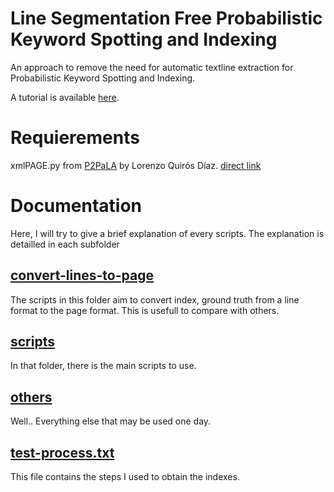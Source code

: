# Line Segmentation Free Probabilistic Keyword Spotting and Indexing

An approach to remove the need for automatic textline extraction for Probabilistic Keyword Spotting and Indexing.

A tutorial is available [here](https://github.com/kbarrere/LSF-PKWSI/tree/refactor/tutorial#tutorial).

# Requierements

xmlPAGE.py from [P2PaLA](https://github.com/lquirosd/P2PaLA) by Lorenzo Quirós Díaz.
[direct link](https://github.com/lquirosd/P2PaLA/blob/master/page_xml/xmlPAGE.py)

# Documentation

Here, I will try to give a brief explanation of every scripts. The explanation is detailled in each subfolder

## [convert-lines-to-page](https://github.com/kbarrere/LSF-PKWSI/tree/master/convert-lines-to-page)

The scripts in this folder aim to convert index, ground truth from a line format to the page format.
This is usefull to compare with others.

## [scripts](https://github.com/kbarrere/LSF-PKWSI/tree/master/scripts)

In that folder, there is the main scripts to use.

## [others](https://github.com/kbarrere/LSF-PKWSI/tree/master/others)

Well.. Everything else that may be used one day.

## [test-process.txt](https://github.com/kbarrere/LSF-PKWSI/blob/master/others/test_shape.py)

This file contains the steps I used to obtain the indexes.

